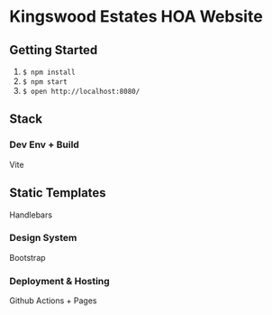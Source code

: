 # Kingswood Estates HOA Website

## Getting Started

1. `$ npm install`
2. `$ npm start`
3. `$ open http://localhost:8080/`

## Stack

### Dev Env + Build
Vite 

## Static Templates
Handlebars

### Design System
Bootstrap

### Deployment & Hosting
Github Actions + Pages